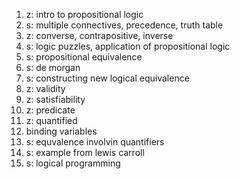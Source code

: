 1. z: intro to propositional logic
2. s: multiple connectives, precedence, truth table
3. z: converse, contrapositive, inverse
4. s: logic puzzles, application of propositional logic
5. s: propositional equivalence
6. s: de morgan
7. s: constructing new logical equivalence
8.  z: validity
9.  z: satisfiability
10. z: predicate
11. z: quantified
12. binding variables
13. s: equvalence involvin quantifiers
14. s: example from lewis carroll
15. s: logical programming
